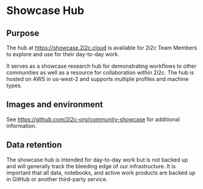 # Showcase Hub

## Purpose

The hub at <https://showcase.2i2c.cloud> is available for 2i2c Team Members to explore and use for their day-to-day work.

It serves as a showcase research hub for demonstrating workflows to other communities as well as a resource for collaboration within 2i2c.
The hub is hosted on AWS in us-west-2 and supports multiple profiles and machine types.

## Images and environment

See <https://github.com/2i2c-org/community-showcase> for additional information.

## Data retention

The showcase hub is intended for day-to-day work but is not backed up and will generally track the bleeding edge of our infrastructure.
It is important that all data, notebooks, and active work products are backed up in GitHub or another third-party service.
